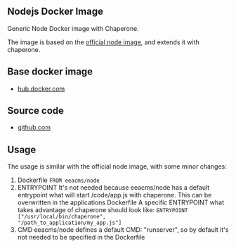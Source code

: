 ## Nodejs Docker Image

Generic Node Docker image with Chaperone.

The image is based on the [official node image](https://hub.docker.com/_/node/), and extends it with chaperone.

## Base docker image
 - [hub.docker.com](https://hub.docker.com/r/eeacms/node/)

## Source code
  - [github.com](https://github.com/eea/eea.docker.node)

## Usage
The usage is similar with the official node image, with some minor changes:

1. Dockerfile
<code>FROM eeacms/node</code>
2. ENTRYPOINT
It's not needed because eeacms/node has a default entrypoint what will start /code/app.js with chaperone. This can be overwritten in the applications Dockerfile
A specific ENTRYPOINT what takes advantage of chaperone should look like:
<code>ENTRYPOINT ["/usr/local/bin/chaperone", "/path_to_application/my_app.js"]</code>
3. CMD
eeacms/node defines a default CMD: "runserver", so by default it's not needed to be specified in the Dockerfile
